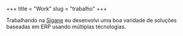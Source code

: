 +++
title = "Work"
slug = "trabalho"
+++

Trabalhando na [Sigane](https://sigane.com.br/) eu desenvolvi uma boa varidade
de soluções baseadas em ERP usando múltiplas técnologias.
